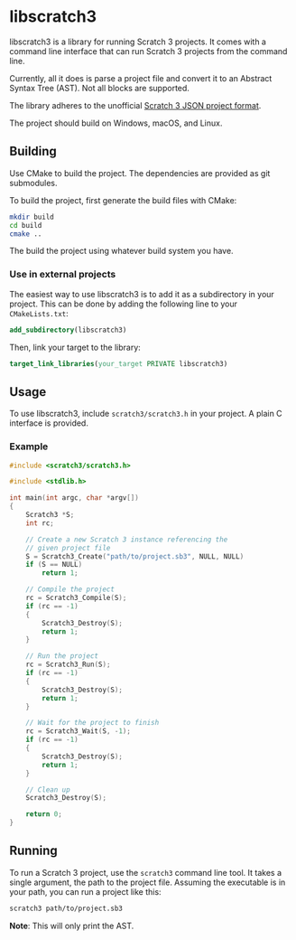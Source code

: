# libscratch3

libscratch3 is a library for running Scratch 3 projects. It comes with a command line interface that can run Scratch 3 projects from the command line.

Currently, all it does is parse a project file and convert it to an Abstract Syntax Tree (AST). Not all blocks are supported.

The library adheres to the unofficial [Scratch 3 JSON project format](https://en.scratch-wiki.info/wiki/Scratch_File_Format).

The project should build on Windows, macOS, and Linux.

## Building

Use CMake to build the project. The dependencies are provided as git submodules.

To build the project, first generate the build files with CMake:

```bash
mkdir build
cd build
cmake ..
```

The build the project using whatever build system you have.

### Use in external projects

The easiest way to use libscratch3 is to add it as a subdirectory in your project. This can be done by adding the following line to your `CMakeLists.txt`:

```cmake
add_subdirectory(libscratch3)
```

Then, link your target to the library:
    
```cmake
target_link_libraries(your_target PRIVATE libscratch3)
```

## Usage

To use libscratch3, include `scratch3/scratch3.h` in your project. A plain C interface is provided.

### Example

```c
#include <scratch3/scratch3.h>

#include <stdlib.h>

int main(int argc, char *argv[])
{
    Scratch3 *S;
    int rc;

    // Create a new Scratch 3 instance referencing the
    // given project file
    S = Scratch3_Create("path/to/project.sb3", NULL, NULL)
    if (S == NULL)
        return 1;

    // Compile the project
    rc = Scratch3_Compile(S);
    if (rc == -1)
    {
        Scratch3_Destroy(S);
        return 1;
    }

    // Run the project
    rc = Scratch3_Run(S);
    if (rc == -1)
    {
        Scratch3_Destroy(S);
        return 1;
    }

    // Wait for the project to finish
    rc = Scratch3_Wait(S, -1);
    if (rc == -1)
    {
        Scratch3_Destroy(S);
        return 1;
    }

    // Clean up
    Scratch3_Destroy(S);

    return 0;
}
```

## Running

To run a Scratch 3 project, use the `scratch3` command line tool. It takes a single argument, the path to the project file. Assuming the executable is in your path, you can run a project like this:

```bash
scratch3 path/to/project.sb3
```

**Note**: This will only print the AST.
